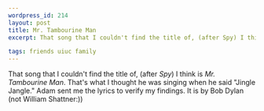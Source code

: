 ```yaml
--- 
wordpress_id: 214
layout: post
title: Mr. Tambourine Man
excerpt: That song that I couldn't find the title of, (after Spy) I think is Mr. Tambourine man.  That's what I thought he was singing when he said "Jingle Jangle."  Adam sent me the lyrics to verify my findings.  It is by Bob Dylan (not William Shattner:))

tags: friends uiuc family
---
```


That song that I couldn't find the title of, (after *Spy*) I think is *Mr. Tambourine Man*.  That's what I thought he was singing when he said "Jingle Jangle."  Adam sent me the lyrics to verify my findings.  It is by Bob Dylan (not William Shattner:))
